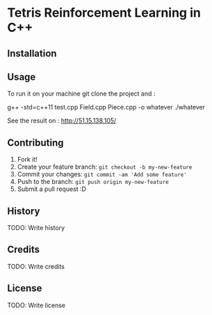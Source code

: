 # Tetris Reinforcement Learning in C++



## Installation



## Usage

To run it on your machine git clone the project and :

g++ -std=c++11 test.cpp Field.cpp Piece.cpp -o whatever ./whatever

See the result on :
http://51.15.138.105/

## Contributing

1. Fork it!
2. Create your feature branch: `git checkout -b my-new-feature`
3. Commit your changes: `git commit -am 'Add some feature'`
4. Push to the branch: `git push origin my-new-feature`
5. Submit a pull request :D

## History

TODO: Write history

## Credits

TODO: Write credits

## License

TODO: Write license